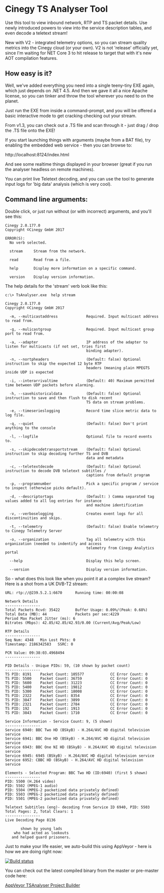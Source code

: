 # Cinegy TS Analyser Tool

Use this tool to view inbound network, RTP and TS packet details. Use newly introduced powers to view into the service description tables, and even decode a teletext stream!

New with V2 - integrated telemetry options, so you can stream quality metrics into the Cinegy cloud (or your own). V2 is not 'release' officially yet, since I'm waiting for NET Core 3 to hit release to target that with it's new AOT compilation features.

## How easy is it?

Well, we've added everything you need into a single teeny-tiny EXE again, which just depends on .NET 4.5. And then we gave it all a nice Apache license, so you can tinker and throw the tool wherever you need to on the planet.

Just run the EXE from inside a command-prompt, and you will be offered a basic interactive mode to get cracking checking out your stream.

From v1.3, you can check out a .TS file and scan through it - just drag / drop the .TS file onto the EXE!

If you start launching things with arguments (maybe from a BAT file), try enabling the embedded web service - then you can browse to:

http://localhost:8124/index.html 

And see some realtime things displayed in your browser (great if you run the analyser headless on remote machines).

You can print live Teletext decoding, and you can use the tool to generate input logs for 'big data' analysis (which is very cool).

## Command line arguments:

Double click, or just run without (or with incorrect) arguments, and you'll see this:

```
Cinegy 2.0.177.0
Copyright ©Cinegy GmbH 2017

ERROR(S):
  No verb selected.

  stream     Stream from the network.

  read       Read from a file.

  help       Display more information on a specific command.

  version    Display version information.

```

The help details for the 'stream' verb look like this:

```
c:\> TsAnalyser.exe  help stream      
                                                         
Cinegy 2.0.177.0
Copyright ©Cinegy GmbH 2017

  -m, --multicastaddress             Required. Input multicast address to read from.

  -g, --mulicastgroup                Required. Input multicast group port to read from.

  -a, --adapter                      IP address of the adapter to listen for multicasts (if not set, tries first
                                     binding adapter).

  -n, --nortpheaders                 (Default: false) Optional instruction to skip the expected 12 byte RTP
                                     headers (meaning plain MPEGTS inside UDP is expected

  -i, --interarrivaltime             (Default: 40) Maximum permitted time between UDP packets before alarming.

  -h, --savehistoricaldata           (Default: false) Optional instruction to save and then flush to disk recent
                                     TS data on stream problems.

  -e, --timeserieslogging            Record time slice metric data to log file.

  -q, --quiet                        (Default: false) Don't print anything to the console

  -l, --logfile                      Optional file to record events to.

  -s, --skipdecodetransportstream    (Default: false) Optional instruction to skip decoding further TS and DVB
                                     data and metadata

  -c, --teletextdecode               (Default: false) Optional instruction to decode DVB teletext subtitles /
                                     captions from default program

  -p, --programnumber                Pick a specific program / service to inspect (otherwise picks default).

  -d, --descriptortags               (Default: ) Comma separated tag values added to all log entries for instance
                                     and machine identification

  -v, --verboselogging               Creates event logs for all discontinuities and skips.

  -t, --telemetry                    (Default: false) Enable telemetry to Cinegy Telemetry Server

  -o, --organization                 Tag all telemetry with this organization (needed to indentify and access
                                     telemetry from Cinegy Analytics portal

  --help                             Display this help screen.

  --version                          Display version information.

```

So - what does this look like when you point it at a complex live stream? Here is a shot from a UK DVB-T2 stream:

```
URL: rtp://@239.5.2.1:6670      Running time: 00:00:08

Network Details
----------------
Total Packets Rcvd: 35422       Buffer Usage: 0.09%/(Peak: 0.68%)
Total Data (MB): 44             Packets per sec:4229
Period Max Packet Jitter (ms): 6
Bitrates (Mbps): 42.85/42.85/42.93/0.00 (Current/Avg/Peak/Low)

RTP Details
----------------
Seq Num: 4348   Min Lost Pkts: 0
Timestamp: 2186342583   SSRC: 0

PCR Value: 09:38:03.4968494
----------------

PID Details - Unique PIDs: 59, (10 shown by packet count)
----------------
TS PID: 8191    Packet Count: 105577            CC Error Count: 0
TS PID: 5500    Packet Count: 36759             CC Error Count: 0
TS PID: 5600    Packet Count: 31223             CC Error Count: 0
TS PID: 5400    Packet Count: 19812             CC Error Count: 0
TS PID: 5300    Packet Count: 18008             CC Error Count: 0
TS PID: 2322    Packet Count: 8354              CC Error Count: 0
TS PID: 3847    Packet Count: 3899              CC Error Count: 0
TS PID: 2321    Packet Count: 2784              CC Error Count: 0
TS PID: 192     Packet Count: 1913              CC Error Count: 0
TS PID: 3843    Packet Count: 1710              CC Error Count: 0

Service Information - Service Count: 9, (5 shown)
----------------
Service 6940: BBC Two HD (BSkyB) - H.264/AVC HD digital television service
Service 6941: BBC One HD (BSkyB) - H.264/AVC HD digital television service
Service 6943: BBC One NI HD (BSkyB) - H.264/AVC HD digital television service
Service 6945: 6945 (BSkyB) - H.264/AVC HD digital television service
Service 6952: CBBC HD (BSkyB) - H.264/AVC HD digital television service

Elements - Selected Program: BBC Two HD (ID:6940) (first 5 shown)
----------------
PID: 5500 (H.264 video)
PID: 5502 (MPEG-1 audio)
PID: 5504 (MPEG-2 packetized data privately defined)
PID: 5503 (MPEG-2 packetized data privately defined)
PID: 5501 (MPEG-2 packetized data privately defined)

Teletext Subtitles (eng)- decoding from Service ID 6940, PID: 5503
Total Pages: 2, Total Clears: 1
----------------
Live Decoding Page 8136

       shown by young lads
    who had acted as lookouts
   and helped guard prisoners.

```

Just to make your life easier, we auto-build this using AppVeyor - here is how we are doing right now: 

[![Build status](https://ci.appveyor.com/api/projects/status/08dqscip26lr0g1o/branch/master?svg=true)](https://ci.appveyor.com/project/cinegy/tsanalyser/branch/master)

You can check out the latest compiled binary from the master or pre-master code here:

[AppVeyor TSAnalyser Project Builder](https://ci.appveyor.com/project/cinegy/tsanalyser/build/artifacts)

